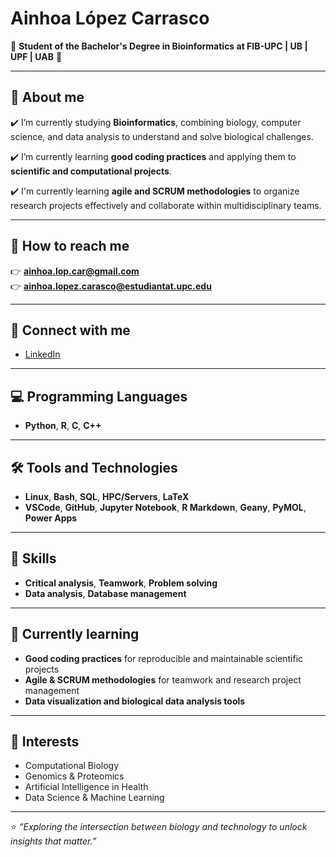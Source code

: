 # Ainhoa López Carrasco

🌟 **Student of the Bachelor's Degree in Bioinformatics at FIB-UPC | UB | UPF | UAB** 🌟

---

## 🙋 About me

✔️ I’m currently studying **Bioinformatics**, combining biology, computer science, and data analysis to understand and solve biological challenges.  

✔️ I’m currently learning **good coding practices** and applying them to **scientific and computational projects**.  

✔️ I'm currently learning **agile and SCRUM methodologies** to organize research projects effectively and collaborate within multidisciplinary teams.  

---

## 📧 How to reach me

👉 **ainhoa.lop.car@gmail.com**  
👉 **ainhoa.lopez.carasco@estudiantat.upc.edu**  

---

## 🔎 Connect with me

- [LinkedIn](https://www.linkedin.com/in/ainhoa-lópez-carrasco-)  

---

## 💻 Programming Languages

- **Python**, **R**, **C**, **C++**

---

## 🛠️ Tools and Technologies

- **Linux**, **Bash**, **SQL**, **HPC/Servers**, **LaTeX**  
- **VSCode**, **GitHub**, **Jupyter Notebook**, **R Markdown**, **Geany**, **PyMOL**, **Power Apps**

---

## 🌟 Skills

- **Critical analysis**, **Teamwork**, **Problem solving**  
- **Data analysis**, **Database management**

---

## 🚀 Currently learning

- **Good coding practices** for reproducible and maintainable scientific projects  
- **Agile & SCRUM methodologies** for teamwork and research project management  
- **Data visualization and biological data analysis tools**

---

## 🌱 Interests

- Computational Biology  
- Genomics & Proteomics  
- Artificial Intelligence in Health  
- Data Science & Machine Learning  

---

⭐ *“Exploring the intersection between biology and technology to unlock insights that matter.”*  

